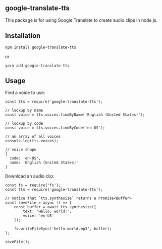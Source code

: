 google-translate-tts
---

This package is for using Google Translate to create audio clips in node js.

## Installation

`npm install google-translate-tts`

or

`yarn add google-translate-tts`

## Usage

Find a voice to use:

```
const tts = require('google-translate-tts');

// lookup by name
const voice = tts.voices.findByName('English (United States)');

// lookup by code
const voice = tts.voices.findByCode('en-US');

// an array of all voices
console.log(tts.voices);

// voice shape
{
  code: 'en-US',
  name: 'English (United States)'
}
```

Download an audio clip:

```
const fs = require('fs');
const tts = require('google-translate-tts');

// notice that `tts.synthesize` returns a Promise<Buffer>
const saveFile = async () => {
    const buffer = await tts.synthesize({
        text: 'Hello, world!',
        voice: 'en-US'
    });

    fs.writeFileSync('hello-world.mp3', buffer);
};

saveFile();
```
